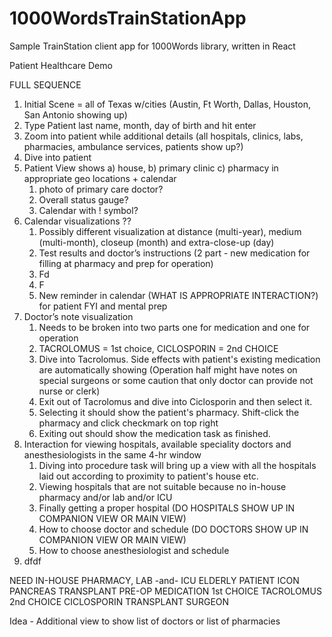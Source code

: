 # 1000WordsTrainStationApp
Sample TrainStation client app for 1000Words library, written in React


Patient Healthcare Demo

FULL SEQUENCE

1. Initial Scene = all of Texas w/cities (Austin, Ft Worth, Dallas, Houston, San Antonio showing up)
2. Type Patient last name, month, day of birth and hit enter
3. Zoom into patient while additional details (all hospitals, clinics, labs, pharmacies, ambulance services, patients show up?)
4. Dive into patient
5. Patient View shows a) house, b) primary clinic c) pharmacy in appropriate geo locations + calendar
    1. photo of primary care doctor?
    2. Overall status gauge?
    3. Calendar with ! symbol?
6. Calendar visualizations ??
    1. Possibly different visualization at distance (multi-year), medium (multi-month), closeup (month) and extra-close-up (day)
    2. Test results and doctor’s instructions (2 part - new medication for filling at pharmacy and prep for operation)
    3. Fd
    4. F
    5. New reminder in calendar (WHAT IS APPROPRIATE INTERACTION?) for patient FYI and mental prep
7. Doctor’s note visualization
    1. Needs to be broken into two parts one for medication and one for operation
    2. TACROLOMUS = 1st choice, CICLOSPORIN = 2nd CHOICE
    3. Dive into Tacrolomus. Side effects with patient's existing medication are automatically showing (Operation half might have notes on special surgeons or some caution that only doctor can provide not nurse or clerk)
    4. Exit out of Tacrolomus and dive into Ciclosporin and then select it.
    5. Selecting it should show the patient's pharmacy. Shift-click the pharmacy and click checkmark on top right
    6. Exiting out should show the medication task as finished.
8. Interaction for viewing hospitals, available speciality doctors and anesthesiologists in the same 4-hr window
    1. Diving into procedure task will bring up a view with all the hospitals laid out according to proximity to patient's
       house etc.
    2. Viewing hospitals that are not suitable because no in-house pharmacy and/or lab and/or ICU
    3. Finally getting a proper hospital (DO HOSPITALS SHOW UP IN COMPANION VIEW OR MAIN VIEW)
    4. How to choose doctor and schedule (DO DOCTORS SHOW UP IN COMPANION VIEW OR MAIN VIEW)
    5. How to choose anesthesiologist and schedule
9.  dfdf

NEED IN-HOUSE PHARMACY, LAB -and- ICU
ELDERLY PATIENT ICON
PANCREAS TRANSPLANT
PRE-OP MEDICATION 1st CHOICE TACROLOMUS 2nd CHOICE CICLOSPORIN
TRANSPLANT SURGEON

Idea - Additional view to show list of doctors or list of pharmacies

